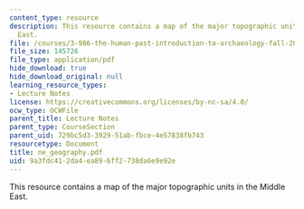 ```yaml
---
content_type: resource
description: This resource contains a map of the major topographic units in the Middle
  East.
file: /courses/3-986-the-human-past-introduction-to-archaeology-fall-2006/9a3fdc412da4ea896ff2738da6e9e92e_ne_geography.pdf
file_size: 145726
file_type: application/pdf
hide_download: true
hide_download_original: null
learning_resource_types:
- Lecture Notes
license: https://creativecommons.org/licenses/by-nc-sa/4.0/
ocw_type: OCWFile
parent_title: Lecture Notes
parent_type: CourseSection
parent_uid: 729bc5d3-3929-51ab-fbce-4e57838fb743
resourcetype: Document
title: ne_geography.pdf
uid: 9a3fdc41-2da4-ea89-6ff2-738da6e9e92e
---
```

This resource contains a map of the major topographic units in the Middle East.